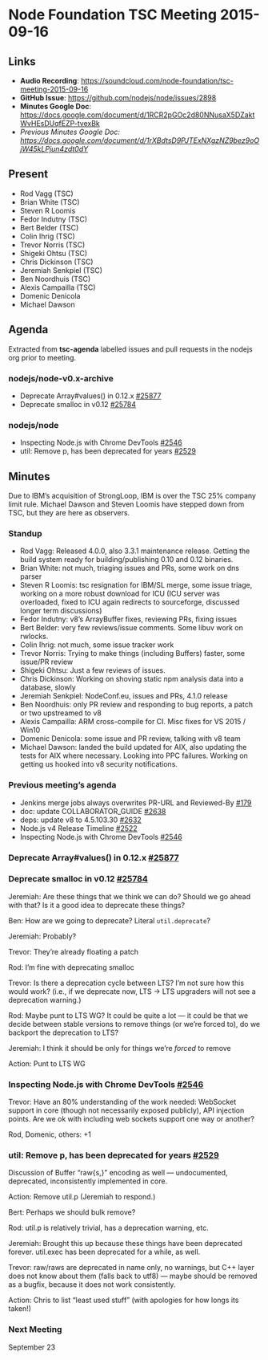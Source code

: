 # Node Foundation TSC Meeting 2015-09-16

## Links

* **Audio Recording**: <https://soundcloud.com/node-foundation/tsc-meeting-2015-09-16>
* **GitHub Issue**: <https://github.com/nodejs/node/issues/2898>
* **Minutes Google Doc**: <https://docs.google.com/document/d/1RCR2pGOc2d80NNusaX5DZaktWvHEsDUqfEZP-tvexBk>
* _Previous Minutes Google Doc: <https://docs.google.com/document/d/1rXBdtsD9PJTExNXgzNZ9bez9oOjW45kLPjun4zdt0dY>_

## Present

* Rod Vagg (TSC)
* Brian White (TSC)
* Steven R Loomis
* Fedor Indutny (TSC)
* Bert Belder (TSC)
* Colin Ihrig (TSC)
* Trevor Norris (TSC)
* Shigeki Ohtsu (TSC)
* Chris Dickinson (TSC)
* Jeremiah Senkpiel (TSC)
* Ben Noordhuis (TSC)
* Alexis Campailla (TSC)
* Domenic Denicola
* Michael Dawson

## Agenda

Extracted from **tsc-agenda** labelled issues and pull requests in the nodejs org prior to meeting.

### nodejs/node-v0.x-archive

* Deprecate Array#values() in 0.12.x [#25877](https://github.com/nodejs/node-v0.x-archive/issues/25877)
* Deprecate smalloc in v0.12 [#25784](https://github.com/nodejs/node-v0.x-archive/issues/25784)

### nodejs/node

* Inspecting Node.js with Chrome DevTools [#2546](https://github.com/nodejs/node/issues/2546)
* util: Remove p, has been deprecated for years [#2529](https://github.com/nodejs/node/pull/2529)

## Minutes

Due to IBM’s acquisition of StrongLoop, IBM is over the TSC 25% company limit rule. Michael Dawson and Steven Loomis have stepped down from TSC, but they are here as observers.

### Standup

* Rod Vagg: Released 4.0.0, also 3.3.1 maintenance release. Getting the build system ready for building/publishing 0.10 and 0.12 binaries.
* Brian White: not much, triaging issues and PRs, some work on dns parser
* Steven R Loomis: tsc resignation for IBM/SL merge, some issue triage, working on a more robust download for ICU (ICU server was overloaded, fixed to ICU again redirects to sourceforge, discussed longer term discussions)
* Fedor Indutny: v8’s ArrayBuffer fixes, reviewing PRs, fixing issues
* Bert Belder: very few reviews/issue comments. Some libuv work on rwlocks.
* Colin Ihrig: not much, some issue tracker work
* Trevor Norris: Trying to make things (including Buffers) faster, some issue/PR review
* Shigeki Ohtsu: Just a few reviews of issues.
* Chris Dickinson: Working on shoving static npm analysis data into a database, slowly
* Jeremiah Senkpiel: NodeConf.eu, issues and PRs, 4.1.0 release
* Ben Noordhuis: only PR review and responding to bug reports, a patch or two upstreamed to v8
* Alexis Campailla: ARM cross-compile for CI. Misc fixes for VS 2015 / Win10
* Domenic Denicola: some issue and PR review, talking with v8 team
* Michael Dawson: landed the build updated for AIX, also updating the tests for AIX where necessary. Looking into PPC failures. Working on getting us hooked into v8 security notifications.

### Previous meeting’s agenda

* Jenkins merge jobs always overwrites PR-URL and Reviewed-By [#179](https://github.com/nodejs/build/issues/179)
* doc: update COLLABORATOR\_GUIDE [#2638](https://github.com/nodejs/node/pull/2638)
* deps: update v8 to 4.5.103.30 [#2632](https://github.com/nodejs/node/pull/2632)
* Node.js v4 Release Timeline [#2522](https://github.com/nodejs/node/issues/2522)
* Inspecting Node.js with Chrome DevTools [#2546](https://github.com/nodejs/node/issues/2546)

### Deprecate Array#values() in 0.12.x [#25877](https://github.com/nodejs/node-v0.x-archive/issues/25877)

### Deprecate smalloc in v0.12 [#25784](https://github.com/nodejs/node-v0.x-archive/issues/25784)

Jeremiah: Are these things that we think we can do? Should we go ahead with that? Is it a good idea to deprecate these things?

Ben: How are we going to deprecate? Literal `util.deprecate`?

Jeremiah: Probably?

Trevor: They’re already floating a patch

Rod: I’m fine with deprecating smalloc

Trevor: Is there a deprecation cycle between LTS? I’m not sure how this would work? (i.e., if we deprecate now, LTS -> LTS upgraders will not see a deprecation warning.)

Rod: Maybe punt to LTS WG? It could be quite a lot — it could be that we decide between stable versions to remove things (or we’re forced to), do we backport the deprecation to LTS?

Jeremiah: I think it should be only for things we’re _forced_ to remove

Action: Punt to LTS WG

### Inspecting Node.js with Chrome DevTools [#2546](https://github.com/nodejs/node/issues/2546)

Trevor: Have an 80% understanding of the work needed: WebSocket support in core (though not necessarily exposed publicly), API injection points. Are we ok with including web sockets support one way or another?

Rod, Domenic, others: +1

### util: Remove p, has been deprecated for years [#2529](https://github.com/nodejs/node/pull/2529)

Discussion of Buffer “raw{s,}” encoding as well — undocumented, deprecated, inconsistently implemented in core.

Action: Remove util.p (Jeremiah to respond.)

Bert: Perhaps we should bulk remove?

Rod: util.p is relatively trivial, has a deprecation warning, etc.

Jeremiah: Brought this up because these things have been deprecated forever. util.exec has been deprecated for a while, as well.

Trevor: raw/raws are deprecated in name only, no warnings, but C++ layer does not know about them (falls back to utf8) — maybe should be removed as a bugfix, because it does not work consistently.

Action: Chris to list “least used stuff” (with apologies for how longs its taken!)

### Next Meeting

September 23
